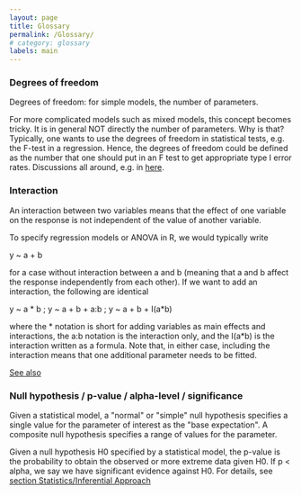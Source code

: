 ```yaml
---
layout: page
title: Glossary
permalink: /Glossary/
# category: glossary
labels: main
---
```


### Degrees of freedom

Degrees of freedom: for simple models, the number of parameters. 

For more complicated models such as mixed models, this concept becomes tricky. It is in general NOT directly the number of parameters. Why is that? Typically, one wants to use the degrees of freedom in statistical tests, e.g. the F-test in a regression. Hence, the degrees of freedom could be defined as the number that one should put in an F test to get appropriate type I error rates. Discussions all around, e.g. in <a href="http://stats.stackexchange.com/questions/16921/how-to-understand-degrees-of-freedom" target="_blank">here</a>.


### Interaction

An interaction between two variables means that the effect of one variable on the response is not independent of the value of another variable.

To specify regression models or ANOVA in R, we would typically write

y ~ a + b 

for a case without interaction between a and b (meaning that a and b affect the response independently from each other). If we want to add an interaction, the following are identical

y ~ a * b ; y ~ a + b + a:b ; y ~ a + b + I(a*b)

where the * notation is short for adding variables as main effects and interactions, the a:b notation is the interaction only, and the I(a*b) is the interaction written as a formula. Note that, in either case, including the interaction means that one additional parameter needs to be fitted. 

<a href="http://en.wikipedia.org/wiki/Interaction_%28statistics%29" target="_blank">See also</a>



### Null hypothesis / p-value / alpha-level / significance

Given a statistical model, a "normal" or "simple" null hypothesis specifies a single value for the parameter of interest as the "base expectation". A composite null hypothesis specifies a range of values for the parameter. 

Given a null hypothesis H0 specified by a statistical model, the p-value is the probability to obtain the observed or more extreme data given H0. If p < alpha, we say we have significant evidence against H0. For details, see [section Statistics/Inferential Approach](/Stats/stats05-inferentialApproach.md)
